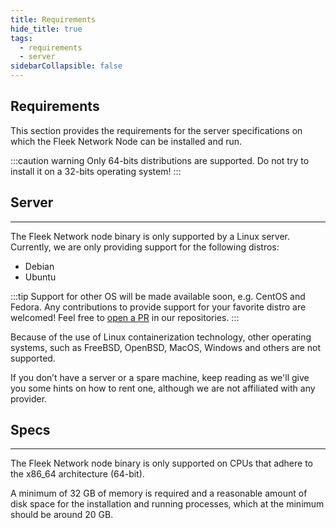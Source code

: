 ```yaml
---
title: Requirements
hide_title: true
tags:
  - requirements
  - server
sidebarCollapsible: false
---
```


## Requirements

This section provides the requirements for the server specifications on which the Fleek Network Node can be installed and run.

:::caution warning
Only 64-bits distributions are supported. Do not try to install it on a 32-bits operating system!
:::

## Server
---

The Fleek Network node binary is only supported by a Linux server. Currently, we are only providing support for the following distros:
- Debian
- Ubuntu

:::tip
Support for other OS will be made available soon, e.g. CentOS and Fedora. Any contributions to provide support for your favorite distro are welcomed! Feel free to [open a PR](https://github.com/fleek-network) in our repositories.
:::

Because of the use of Linux containerization technology, other operating systems, such as FreeBSD, OpenBSD, MacOS, Windows and others are not supported.

If you don’t have a server or a spare machine, keep reading as we'll give you some hints on how to rent one, although we are not affiliated with any provider.

## Specs
---

The Fleek Network node binary is only supported on CPUs that adhere to the x86_64 architecture (64-bit).

A minimum of 32 GB of memory is required and a reasonable amount of disk space for the installation and running processes, which at the minimum should be around 20 GB.